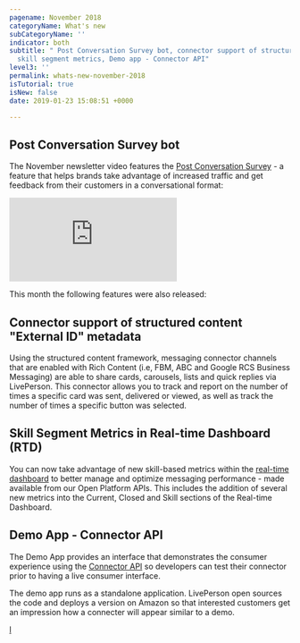 ```yaml
---
pagename: November 2018
categoryName: What's new
subCategoryName: ''
indicator: both
subtitle: " Post Conversation Survey bot, connector support of structured content,
  skill segment metrics, Demo app - Connector API"
level3: ''
permalink: whats-new-november-2018
isTutorial: true
isNew: false
date: 2019-01-23 15:08:51 +0000

---
```

## Post Conversation Survey bot

The November newsletter video features the [Post Conversation Survey](bots-automation-post-conversation-survey.html) - a feature that helps brands take advantage of increased traffic and get feedback from their customers in a conversational format:

<iframe src="https://player.vimeo.com/video/300977058" frameborder="0" webkitallowfullscreen mozallowfullscreen allowfullscreen></iframe>

This month the following features were also released:

## Connector support of structured content "External ID" metadata

Using the structured content framework, messaging connector channels that are enabled with Rich Content (i.e, FBM, ABC and Google RCS Business Messaging) are able to share cards, carousels, lists and quick replies via LivePerson. This connector allows you to track and report on the number of times a specific card was sent, delivered or viewed, as well as track the number of times a specific button was selected.

## Skill Segment Metrics in Real-time Dashboard (RTD)

You can now take advantage of new skill-based metrics within the [real-time dashboard](data-reporting-messaging-messaging-dashboards-real-time-messaging-dashboard-overview.html) to better manage and optimize messaging performance - made available from our Open Platform APIs. This includes the addition of several new metrics into the Current, Closed and Skill sections of the Real-time Dashboard.

## Demo App - Connector API

The Demo App provides an interface that demonstrates the consumer experience using the [Connector API](https://developers.liveperson.com/connector-api-sample-code-connector-sample-app.html) so developers can test their connector prior to having a live consumer interface.

The demo app runs as a standalone application. LivePerson open sources the code and deploys a version on Amazon so that interested customers get an impression how a connecter will appear similar to a demo.

[l](https://developers.liveperson.com/connector-api-sample-code-connector-sample-app.html "https://developers.liveperson.com/connector-api-sample-code-connector-sample-app.html")